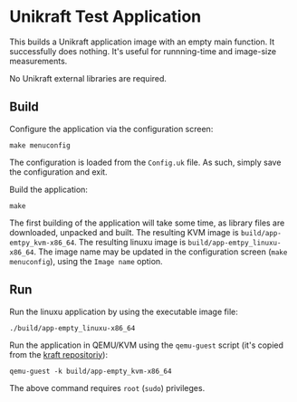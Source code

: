 # Unikraft Test Application

This builds a Unikraft application image with an empty main function.
It successfully does nothing.
It's useful for runnning-time and image-size measurements.

No Unikraft external libraries are required.

## Build

Configure the application via the configuration screen:
```
make menuconfig
```
The configuration is loaded from the `Config.uk` file.
As such, simply save the configuration and exit.

Build the application:
```
make
```
The first building of the application will take some time, as library files are downloaded, unpacked and built.
The resulting KVM image is `build/app-emtpy_kvm-x86_64`.
The resulting linuxu image is `build/app-emtpy_linuxu-x86_64`.
The image name may be updated in the configuration screen (`make menuconfig`), using the `Image name` option.

## Run

Run the linuxu application by using the executable image file:
```
./build/app-empty_linuxu-x86_64
```

Run the application in QEMU/KVM using the `qemu-guest` script (it's copied from the [kraft repositoriy](https://github.com/unikraft/kraft/blob/staging/scripts/qemu-guest)):
```
qemu-guest -k build/app-empty_kvm-x86_64
```
The above command requires `root` (`sudo`) privileges.

